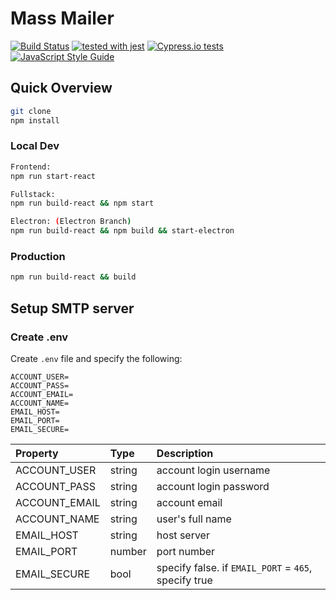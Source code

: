 # Mass Mailer

[![Build Status](https://travis-ci.org/UBC-LFS/lfs-mass-mailer.svg?branch=master)](https://travis-ci.org/UBC-LFS/lfs-mass-mailer)
[![tested with jest](https://img.shields.io/badge/tested_with-jest-99424f.svg)](http://facebook.github.io/jest/)
[![Cypress.io tests](https://img.shields.io/badge/cypress.io-tests-green.svg?style=flat-square)](https://cypress.io)
[![JavaScript Style Guide](https://img.shields.io/badge/code_style-standard-brightgreen.svg)](https://standardjs.com)

## Quick Overview 

```sh
git clone
npm install
```

### Local Dev

```sh
Frontend:
npm run start-react

Fullstack:
npm run build-react && npm start

Electron: (Electron Branch)
npm run build-react && npm build && start-electron
```

### Production

```sh
npm run build-react && build
```

## Setup SMTP server

### Create .env

Create `.env` file and specify the following:

```
ACCOUNT_USER=
ACCOUNT_PASS=
ACCOUNT_EMAIL=
ACCOUNT_NAME=
EMAIL_HOST=
EMAIL_PORT=
EMAIL_SECURE=
```

Property	|	Type	|	Description
:-----------------------|:--------------|:--------------------------------
ACCOUNT_USER	|	string	|	account login username 
ACCOUNT_PASS | string  | account login password 
ACCOUNT_EMAIL	|	string	|	account email
ACCOUNT_NAME | string | user's full name
EMAIL_HOST	|	string	|	host server 
EMAIL_PORT | number | port number
EMAIL_SECURE	|	bool |	specify false. if `EMAIL_PORT` = `465`, specify true
